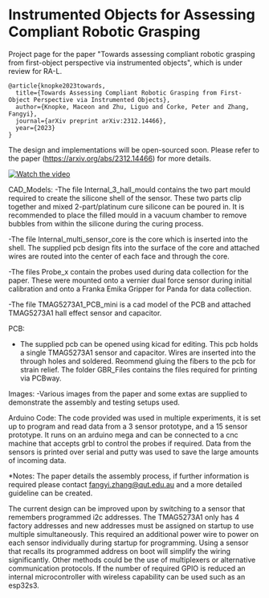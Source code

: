 # Instrumented Objects for Assessing Compliant Robotic Grasping
Project page for the paper "Towards assessing compliant robotic grasping from first-object perspective via instrumented objects", which is under review for RA-L.
```
@article{knopke2023towards,
  title={Towards Assessing Compliant Robotic Grasping from First-Object Perspective via Instrumented Objects},
  author={Knopke, Maceon and Zhu, Liguo and Corke, Peter and Zhang, Fangyi},
  journal={arXiv preprint arXiv:2312.14466},
  year={2023}
}
```

The design and implementations will be open-sourced soon. Please refer to the paper (https://arxiv.org/abs/2312.14466) for more details.

[![Watch the video](https://img.youtube.com/vi/kQSZlNxYRrs/0.jpg)](https://www.youtube.com/watch?v=kQSZlNxYRrs)

CAD_Models:
-The file Internal_3_hall_mould contains the two part mould required to create the silicone shell of the sensor. These two parts clip together and mixed 2-part/platinum cure silicone can be poured in. It is recommended to place the filled mould in a vacuum chamber to remove bubbles from within the silicone during the curing process. 

-The file Internal_multi_sensor_core is the core which is inserted into the shell. The supplied pcb design fits into the surface of the core and attached wires are routed into the center of each face and through the core.

-The files Probe_x contain the probes used during data collection for the paper. These were mounted onto a vernier dual force sensor during initial calibration and onto a Franka Emika Gripper for Panda for data collection.

-The file TMAG5273A1_PCB_mini is a cad model of the PCB and attached TMAG5273A1 hall effect sensor and capacitor. 

PCB:
- The supplied pcb can be opened using kicad for editing. This pcb holds a single TMAG5273A1 sensor and capacitor. Wires are inserted into the through holes and soldered. Reommend gluing the fibers to the pcb for strain relief. The folder GBR_Files contains the files required for printing via PCBway.

Images:
-Various images from the paper and some extas are supplied to demonstrate the assembly and testing setups used.

Arduino Code:
The code provided was used in multiple experiments, it is set up to program and read data from a 3 sensor prototype, and a 15 sensor prototype. It runs on an arduino mega and can be connected to a cnc machine that accepts grbl to control the probes if required. Data from the sensors is printed over serial and putty was used to save the large amounts of incoming data.


*Notes:
The paper details the assembly process, if further information is required please contact fangyi.zhang@qut.edu.au and a more detailed guideline can be created.

The current design can be improved upon by switching to a sensor that remembers programmed i2c addresses. The TMAG5273A1 only has 4 factory addresses and new addresses must be assigned on startup to use multiple simultaneously. This required an additional power wire to power on each sensor individually during startup for programming. Using a sensor that recalls its programmed address on boot will simplify the wiring significantly. Other methods could be the use of multiplexers or alternative communication protocols. If the number of required GPIO is reduced an internal microcontroller with wireless capability can be used such as an esp32s3.
